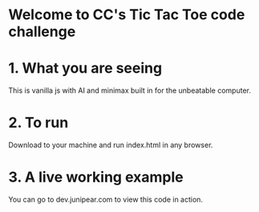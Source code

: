# Welcome to CC's Tic Tac Toe code challenge

# 1. What you are seeing
This is vanilla js with AI and minimax built in for the unbeatable computer.

# 2. To run
Download to your machine and run index.html in any browser.

# 3. A live working example
You can go to dev.junipear.com to view this code in action. 
